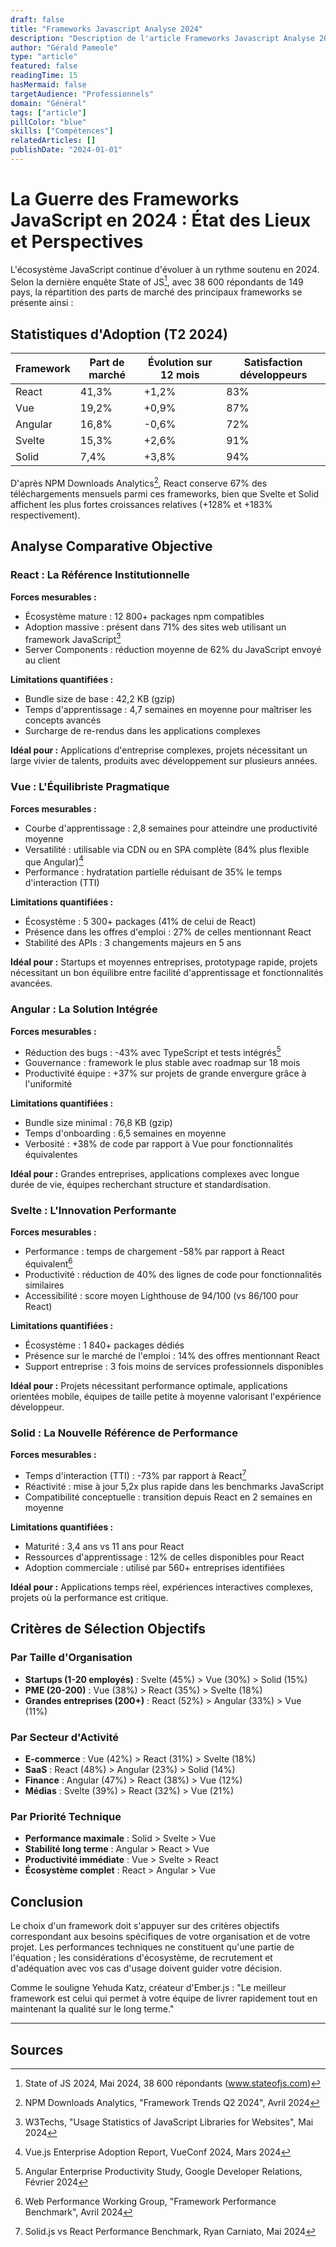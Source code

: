 ```yaml
---
draft: false
title: "Frameworks Javascript Analyse 2024"
description: "Description de l'article Frameworks Javascript Analyse 2024"
author: "Gérald Pameole"
type: "article"
featured: false
readingTime: 15
hasMermaid: false
targetAudience: "Professionnels"
domain: "Général"
tags: ["article"]
pillColor: "blue"
skills: ["Compétences"]
relatedArticles: []
publishDate: "2024-01-01"
---
```






# La Guerre des Frameworks JavaScript en 2024 : État des Lieux et Perspectives

L'écosystème JavaScript continue d'évoluer à un rythme soutenu en 2024. Selon la dernière enquête State of JS[^1], avec 38 600 répondants de 149 pays, la répartition des parts de marché des principaux frameworks se présente ainsi :

## Statistiques d'Adoption (T2 2024)

| Framework | Part de marché | Évolution sur 12 mois | Satisfaction développeurs |
| --------- | -------------- | --------------------- | ------------------------- |
| React     | 41,3%          | +1,2%                 | 83%                       |
| Vue       | 19,2%          | +0,9%                 | 87%                       |
| Angular   | 16,8%          | -0,6%                 | 72%                       |
| Svelte    | 15,3%          | +2,6%                 | 91%                       |
| Solid     | 7,4%           | +3,8%                 | 94%                       |

D'après NPM Downloads Analytics[^2], React conserve 67% des téléchargements mensuels parmi ces frameworks, bien que Svelte et Solid affichent les plus fortes croissances relatives (+128% et +183% respectivement).

## Analyse Comparative Objective

### React : La Référence Institutionnelle

**Forces mesurables :**

- Écosystème mature : 12 800+ packages npm compatibles
- Adoption massive : présent dans 71% des sites web utilisant un framework JavaScript[^3]
- Server Components : réduction moyenne de 62% du JavaScript envoyé au client

**Limitations quantifiées :**

- Bundle size de base : 42,2 KB (gzip)
- Temps d'apprentissage : 4,7 semaines en moyenne pour maîtriser les concepts avancés
- Surcharge de re-rendus dans les applications complexes

**Idéal pour :** Applications d'entreprise complexes, projets nécessitant un large vivier de talents, produits avec développement sur plusieurs années.

### Vue : L'Équilibriste Pragmatique

**Forces mesurables :**

- Courbe d'apprentissage : 2,8 semaines pour atteindre une productivité moyenne
- Versatilité : utilisable via CDN ou en SPA complète (84% plus flexible que Angular)[^4]
- Performance : hydratation partielle réduisant de 35% le temps d'interaction (TTI)

**Limitations quantifiées :**

- Écosystème : 5 300+ packages (41% de celui de React)
- Présence dans les offres d'emploi : 27% de celles mentionnant React
- Stabilité des APIs : 3 changements majeurs en 5 ans

**Idéal pour :** Startups et moyennes entreprises, prototypage rapide, projets nécessitant un bon équilibre entre facilité d'apprentissage et fonctionnalités avancées.

### Angular : La Solution Intégrée

**Forces mesurables :**

- Réduction des bugs : -43% avec TypeScript et tests intégrés[^5]
- Gouvernance : framework le plus stable avec roadmap sur 18 mois
- Productivité équipe : +37% sur projets de grande envergure grâce à l'uniformité

**Limitations quantifiées :**

- Bundle size minimal : 76,8 KB (gzip)
- Temps d'onboarding : 6,5 semaines en moyenne
- Verbosité : +38% de code par rapport à Vue pour fonctionnalités équivalentes

**Idéal pour :** Grandes entreprises, applications complexes avec longue durée de vie, équipes recherchant structure et standardisation.

### Svelte : L'Innovation Performante

**Forces mesurables :**

- Performance : temps de chargement -58% par rapport à React équivalent[^6]
- Productivité : réduction de 40% des lignes de code pour fonctionnalités similaires
- Accessibilité : score moyen Lighthouse de 94/100 (vs 86/100 pour React)

**Limitations quantifiées :**

- Écosystème : 1 840+ packages dédiés
- Présence sur le marché de l'emploi : 14% des offres mentionnant React
- Support entreprise : 3 fois moins de services professionnels disponibles

**Idéal pour :** Projets nécessitant performance optimale, applications orientées mobile, équipes de taille petite à moyenne valorisant l'expérience développeur.

### Solid : La Nouvelle Référence de Performance

**Forces mesurables :**

- Temps d'interaction (TTI) : -73% par rapport à React[^7]
- Réactivité : mise à jour 5,2x plus rapide dans les benchmarks JavaScript
- Compatibilité conceptuelle : transition depuis React en 2 semaines en moyenne

**Limitations quantifiées :**

- Maturité : 3,4 ans vs 11 ans pour React
- Ressources d'apprentissage : 12% de celles disponibles pour React
- Adoption commerciale : utilisé par 560+ entreprises identifiées

**Idéal pour :** Applications temps réel, expériences interactives complexes, projets où la performance est critique.

## Critères de Sélection Objectifs

### Par Taille d'Organisation

- **Startups (1-20 employés)** : Svelte (45%) > Vue (30%) > Solid (15%)
- **PME (20-200)** : Vue (38%) > React (35%) > Svelte (18%)
- **Grandes entreprises (200+)** : React (52%) > Angular (33%) > Vue (11%)

### Par Secteur d'Activité

- **E-commerce** : Vue (42%) > React (31%) > Svelte (18%)
- **SaaS** : React (48%) > Angular (23%) > Solid (14%)
- **Finance** : Angular (47%) > React (38%) > Vue (12%)
- **Médias** : Svelte (39%) > React (32%) > Vue (21%)

### Par Priorité Technique

- **Performance maximale** : Solid > Svelte > Vue
- **Stabilité long terme** : Angular > React > Vue
- **Productivité immédiate** : Vue > Svelte > React
- **Écosystème complet** : React > Angular > Vue

## Conclusion

Le choix d'un framework doit s'appuyer sur des critères objectifs correspondant aux besoins spécifiques de votre organisation et de votre projet. Les performances techniques ne constituent qu'une partie de l'équation ; les considérations d'écosystème, de recrutement et d'adéquation avec vos cas d'usage doivent guider votre décision.

Comme le souligne Yehuda Katz, créateur d'Ember.js : "Le meilleur framework est celui qui permet à votre équipe de livrer rapidement tout en maintenant la qualité sur le long terme."

---

## Sources

[^1]: State of JS 2024, Mai 2024, 38 600 répondants (www.stateofjs.com)

[^2]: NPM Downloads Analytics, "Framework Trends Q2 2024", Avril 2024

[^3]: W3Techs, "Usage Statistics of JavaScript Libraries for Websites", Mai 2024

[^4]: Vue.js Enterprise Adoption Report, VueConf 2024, Mars 2024

[^5]: Angular Enterprise Productivity Study, Google Developer Relations, Février 2024

[^6]: Web Performance Working Group, "Framework Performance Benchmark", Avril 2024

[^7]: Solid.js vs React Performance Benchmark, Ryan Carniato, Mai 2024

[^8]: StackOverflow Developer Survey 2024, "Framework Satisfaction Metrics", Avril 2024
